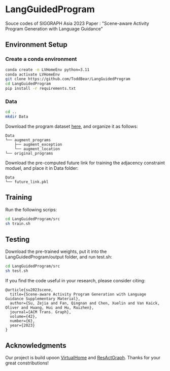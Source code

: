 # LangGuidedProgram
Souce codes of SIGGRAPH Asia 2023 Paper : "Scene-aware Activity Program Generation with Language Guidance"

## Environment Setup

### Create a conda environment

```bash
conda create -n LVHomeEnv python=3.11
conda activate LVHomeEnv
git clone https://github.com/ToddBear/LangGuidedProgram
cd LangGuidedProgram
pip install -r requirements.txt
```

### Data

```bash
cd ..
mkdir Data
```

Download the program dataset [here](http://virtual-home.org), and organize it as follows:

```
Data
└── augment_programs
    ├── augment_exception
    └── augment_location
└── original_programs
```

Download the pre-computed future link for training the adjacency constraint moduel, and place it in Data folder:

```
Data
└── future_link.pkl
```

## Training

Run the following scrips:

```bash
cd LangGuidedProgram/src
sh train.sh
```

## Testing

Download the pre-trained weights, put it into the LangGuidedProgram/output folder, and run test.sh:

```bash
cd LangGuidedProgram/src
sh test.sh
```

If you find the code useful in your research, please consider citing:

```
@article{su2023scene,
  title={Scene-aware Activity Program Generation with Language Guidance Supplementary Material},
  author={Su, Zejia and Fan, Qingnan and Chen, Xuelin and Van Kaick, Oliver and Huang, Hui and Hu, Ruizhen},
  journal={ACM Trans. Graph},
  volume={42},
  number={6},
  year={2023}
}
```

## Acknowledgments

Our project is build upoon [VirtualHome](https://github.com/xavierpuigf/virtualhome_unity) and [ResActGraph](https://github.com/andrewliao11/env-aware-program-gen). Thanks for your great constributions!